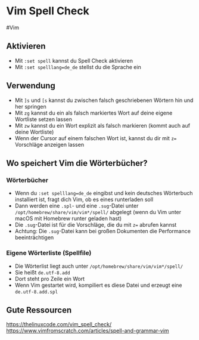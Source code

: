 # Vim Spell Check

#Vim

## Aktivieren
- Mit `:set spell` kannst du Spell Check aktivieren
- Mit `:set spelllang=de_de` stellst du die Sprache ein

## Verwendung
- Mit `]s` und `[s` kannst du zwischen falsch geschriebenen Wörtern hin und her springen
- Mit `zg` kannst du ein als falsch markiertes Wort auf deine eigene Wortliste setzen lassen
- Mit `zw` kannst du ein Wort explizit als falsch markieren (kommt auch auf deine Wortliste)
- Wenn der Cursor auf einem falschen Wort ist, kannst du dir mit `z=` Vorschläge anzeigen lassen

## Wo speichert Vim die Wörterbücher?
### Wörterbücher
- Wenn du `:set spelllang=de_de` eingibst und kein deutsches Wörterbuch installiert ist, fragt dich Vim, ob es eines runterladen soll
- Dann werden eine `.spl`- und eine `.sug`-Datei unter `/opt/homebrew/share/vim/vim*/spell/` abgelegt (wenn du Vim unter macOS mit Homebrew runter geladen hast)
- Die `.sug`-Datei ist für die Vorschläge, die du mit `z=` abrufen kannst
- Achtung: Die `.sug`-Datei kann bei großen Dokumenten die Performance beeinträchtigen

### Eigene Wörterliste (Spellfile)
- Die Wörterlist liegt auch unter `/opt/homebrew/share/vim/vim*/spell/`
- Sie heißt `de.utf-8.add`
- Dort steht pro Zeile ein Wort
- Wenn Vim gestartet wird, kompiliert es diese Datei und erzeugt eine `de.utf-8.add.spl`

## Gute Ressourcen
https://thelinuxcode.com/vim_spell_check/
https://www.vimfromscratch.com/articles/spell-and-grammar-vim

